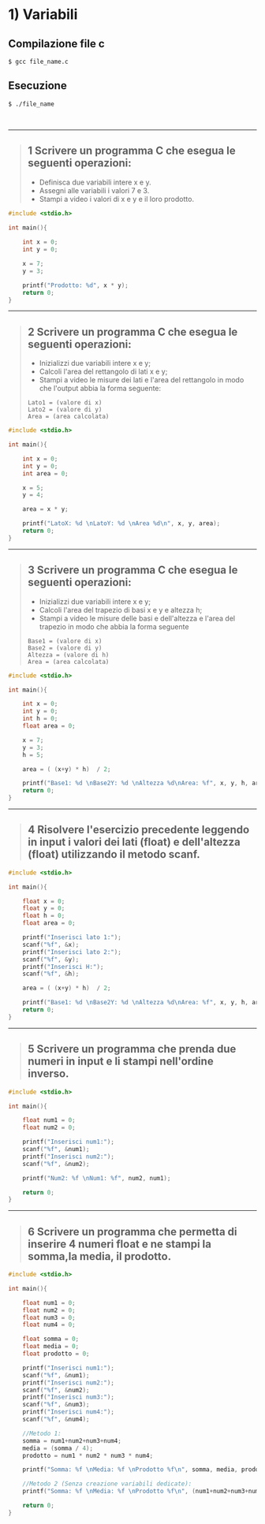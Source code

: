 # 1) Variabili #


## Compilazione file c
```
$ gcc file_name.c
```
## Esecuzione
```
$ ./file_name
```

<br/>
<hr/>

> ## 1 Scrivere un programma C che esegua le seguenti operazioni:
> 
> -   Definisca due variabili intere x e y.
> -   Assegni alle variabili i valori 7 e 3.
> -   Stampi a video i valori di x e y e il loro prodotto.

```c
#include <stdio.h>

int main(){
	
	int x = 0;
	int y = 0;

	x = 7;
	y = 3;

	printf("Prodotto: %d", x * y);
	return 0;
}
```

<hr/>

> ## 2 Scrivere un programma C che esegua le seguenti operazioni:
> 
> -   Inizializzi due variabili intere x e y;
> -   Calcoli l'area del rettangolo di lati x e y;
> -   Stampi a video le misure dei lati e l'area del rettangolo in modo che l'output abbia la forma seguente:
>	```
>   Lato1 = (valore di x)
> 	Lato2 = (valore di y)
> 	Area = (area calcolata)
>	```

```c
#include <stdio.h>

int main(){

	int x = 0;
	int y = 0;
	int area = 0;

	x = 5;
	y = 4;

	area = x * y;

	printf("LatoX: %d \nLatoY: %d \nArea %d\n", x, y, area);
	return 0;
}
```

<hr/>

> ## 3 Scrivere un programma C che esegua le seguenti operazioni:
> 
> -   Inizializzi due variabili intere x e y;
> -   Calcoli l'area del trapezio di basi x e y e altezza h;
> -   Stampi a video le misure delle basi e dell'altezza e l'area del trapezio in modo che abbia la forma seguente
> 	```
>	Base1 = (valore di x)
>	Base2 = (valore di y)
> 	Altezza = (valore di h)
>	Area = (area calcolata)
>	```


```c
#include <stdio.h>

int main(){

	int x = 0;
	int y = 0;
	int h = 0;
	float area = 0;

	x = 7;
	y = 3;
	h = 5;

	area = ( (x+y) * h)  / 2;

	printf("Base1: %d \nBase2Y: %d \nAltezza %d\nArea: %f", x, y, h, area);
	return 0;
}
```

<hr/>

> ## 4 Risolvere l'esercizio precedente leggendo in input i valori dei lati (float) e dell'altezza (float) utilizzando il metodo scanf.
> 
```c
#include <stdio.h>

int main(){	

	float x = 0;
	float y = 0;
	float h = 0;
	float area = 0;

	printf("Inserisci lato 1:");
	scanf("%f", &x);
	printf("Inserisci lato 2:");
	scanf("%f", &y);
	printf("Inserisci H:");
	scanf("%f", &h);

	area = ( (x+y) * h)  / 2;

	printf("Base1: %d \nBase2Y: %d \nAltezza %d\nArea: %f", x, y, h, area);
	return 0;
}
```

<hr/>

> ## 5 Scrivere un programma che prenda due numeri in input e li stampi nell'ordine inverso.
> 
```c
#include <stdio.h>

int main(){	

	float num1 = 0;
	float num2 = 0;

	printf("Inserisci num1:");
	scanf("%f", &num1);
	printf("Inserisci num2:");
	scanf("%f", &num2);

	printf("Num2: %f \nNum1: %f", num2, num1);

	return 0;
}
```

<hr/>

> ## 6 Scrivere un programma che permetta di inserire 4 numeri float e ne stampi la somma,la media, il prodotto.
> 
```c
#include <stdio.h>

int main(){	

	float num1 = 0;
	float num2 = 0;
	float num3 = 0;
	float num4 = 0;

	float somma = 0;
	float media = 0;
	float prodotto = 0;

	printf("Inserisci num1:");
	scanf("%f", &num1);
	printf("Inserisci num2:");
	scanf("%f", &num2);
	printf("Inserisci num3:");
	scanf("%f", &num3);
	printf("Inserisci num4:");
	scanf("%f", &num4);

	//Metodo 1:
	somma = num1+num2+num3+num4;
	media = (somma / 4);
	prodotto = num1 * num2 * num3 * num4;

	printf("Somma: %f \nMedia: %f \nProdotto %f\n", somma, media, prodotto);

	//Metodo 2 (Senza creazione variabili dedicate):
	printf("Somma: %f \nMedia: %f \nProdotto %f\n", (num1+num2+num3+num4), (somma / 4), (num1 * num2 * num3 * num4));

	return 0;
}
```
